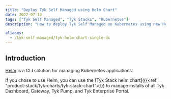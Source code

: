 ```yaml
---
title: "Deploy Tyk Self Managed using Helm Chart"
date: 2022-07-10
tags: ["Tyk Self Managed", "Tyk Stacks", "Kubernetes"]
description: "How to deploy Tyk Self Managed on Kubernetes using new Helm Chart"

aliases:
  - /tyk-self-managed/tyk-helm-chart-single-dc
---
```


## Introduction

[Helm](https://helm.sh/) is a CLI solution for managing Kubernetes applications.

If you chose to use Helm, you can use the [Tyk Stack helm chart]({{<ref "product-stack/tyk-charts/tyk-stack-chart">}}) to manage installs of all Tyk Dashboard, Gateway, Tyk Pump, and Tyk Enterprise Portal.
